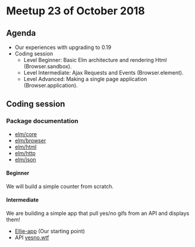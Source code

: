 # Meetup 23 of October 2018

## Agenda

- Our experiences with upgrading to 0.19
- Coding session
    * Level Beginner: Basic Elm architecture and rendering Html (Browser.sandbox).
    * Level Intermediate: Ajax Requests and Events (Browser.element).
    * Level Advanced: Making a single page application (Browser.application).


## Coding session

### Package documentation

- [elm/core](https://package.elm-lang.org/packages/elm/core/latest/)
- [elm/browser](https://package.elm-lang.org/packages/elm/browser/latest/)
- [elm/html](https://package.elm-lang.org/packages/elm/html/latest/)
- [elm/http](https://package.elm-lang.org/packages/elm/http/latest/)
- [elm/json](https://package.elm-lang.org/packages/elm/json/latest/)

#### Beginner

We will build a simple counter from scratch.

#### Intermediate

We are building a simple app that pull yes/no gifs from an API
and displays them!

- [Ellie-app](https://ellie-app.com/3Hb3wRwJnKDa1) (Our starting point)
- API [yesno.wtf](https://yesno.wtf/api)

